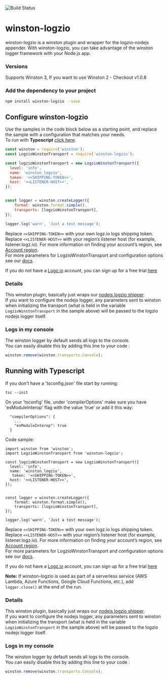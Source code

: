 ![Build Status](https://travis-ci.org/logzio/winston-logzio.svg?branch=master)

# winston-logzio
winston-logzio is a winston plugin and wrapper for the logzio-nodejs appender. With winston-logzio, you can take advantage of the winston logger framework with your Node.js app.

### Versions
Supports Winston 3, If you want to use Winston 2 - Checkout v1.0.8

### Add the dependency to your project
```bash
npm install winston-logzio --save
```

## Configure winston-logzio
Use the samples in the code block below as a starting point, and replace the sample with a configuration that matches your needs.  
To run with **Typescript** [click here](#typescript).
 
```javascript
const winston = require('winston');
const LogzioWinstonTransport = require('winston-logzio');

const logzioWinstonTransport = new LogzioWinstonTransport({
  level: 'info',
  name: 'winston_logzio',
  token: '<<SHIPPING-TOKEN>>',
  host: '<<LISTENER-HOST>>',
});


const logger = winston.createLogger({
    format: winston.format.simple(),
    transports: [logzioWinstonTransport],
});

logger.log('warn', 'Just a test message');
```
Replace `<<SHIPPING-TOKEN>>` with your own logz.io logs shipping token.<br/>
Replace `<<LISTENER-HOST>>` with your region’s listener host (for example, listener.logz.io). For more information on finding your account’s region, see [Account region](https://docs.logz.io/user-guide/accounts/account-region.html).<br/>
For more parameters for LogzioWinstonTransport and configuration options see our [docs](https://deploy-preview-503--logz-docs.netlify.app/shipping/log-sources/nodejs.html#parameters-1).

If you do not have a [Logz.io](http://logz.io) account, you can sign up for a free trial [here](https://app.logz.io/#/signup)

### Details
This winston plugin, basically just wraps our [nodejs logzio shipper](https://github.com/logzio/logzio-nodejs).<br/>
If you want to configure the nodejs logger, any parameters sent to winston when initializing the transport
(what is held in the variable `LogzioWinstonTransport` in the sample above) will be passed to the logzio nodejs logger itself.


### Logs in my console  
The winston logger by default sends all logs to the console.  
You can easily disable this by adding this line to your code :
```js
winston.remove(winston.transports.Console);
```

<div id="typescript">

## Running with Typescript

If you don't have a 'tsconfig.json' file start by running:
  
  ```
  tsc --init
  ```
  On your 'tsconfig' file, under 'compilerOptions' make sure you have 'esModuleInterop' flag with the value 'true' or add it this way:
``` 
  "compilerOptions": {
    ...
    "esModuleInterop": true
  }
```
Code sample:
```
import winston from 'winston';
import LogzioWinstonTransport from 'winston-logzio';

const logzioWinstonTransport = new LogzioWinstonTransport({
  level: 'info',
  name: 'winston_logzio',
   token: '<<SHIPPING-TOKEN>>',
  host: '<<LISTENER-HOST>>',
});


const logger = winston.createLogger({
    format: winston.format.simple(),
    transports: [logzioWinstonTransport],
});

logger.log('warn', 'Just a test message');
```

Replace `<<SHIPPING-TOKEN>>` with your own logz.io logs shipping token.<br/>
Replace `<<LISTENER-HOST>>` with your region’s listener host (for example, listener.logz.io). For more information on finding your account’s region, see [Account region](https://docs.logz.io/user-guide/accounts/account-region.html).<br/>
For more parameters for LogzioWinstonTransport and configuration options see our [docs](https://deploy-preview-503--logz-docs.netlify.app/shipping/log-sources/nodejs.html#parameters-1).

If you do not have a [Logz.io](http://logz.io) account, you can sign up for a free trial [here](https://app.logz.io/#/signup)


**Note:** If winston-logzio is used as part of a serverless service (AWS Lambda, Azure Functions, Google Cloud Functions, etc.), add `logger.close()` at the end of the run.

### Details
This winston plugin, basically just wraps our [nodejs logzio shipper](https://github.com/logzio/logzio-nodejs).<br/>
If you want to configure the nodejs logger, any parameters sent to winston when initializing the transport
(what is held in the variable `LogzioWinstonTransport` in the sample above) will be passed to the logzio nodejs logger itself.


### Logs in my console  
The winston logger by default sends all logs to the console.  
You can easily disable this by adding this line to your code :
```js
winston.remove(winston.transports.Console);
```
</div>
